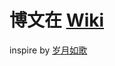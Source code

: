 # 博文在 [Wiki](https://github.com/rupertqin/jsCode/issues)

inspire by [岁月如歌](https://github.com/lifesinger/lifesinger.github.com/issues)
